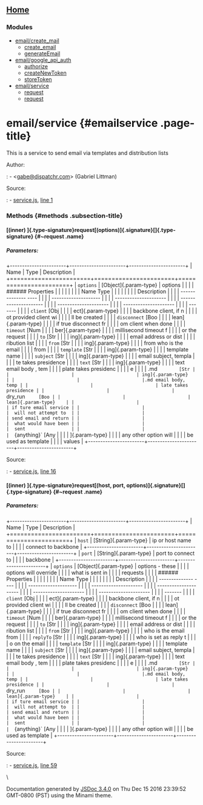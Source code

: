 <div class="navicon">

</div>

[Home](index.md)
------------------

### Modules

-   [email/create\_mail](module-email_create_mail.md)
    -   [create\_email](module-email_create_mail.md#~create_email)
    -   [generateEmail](module-email_create_mail.md#~generateEmail)
-   [email/google\_api\_auth](module-email_google_api_auth.md)
    -   [authorize](module-email_google_api_auth.md#~authorize)
    -   [createNewToken](module-email_google_api_auth.md#~createNewToken)
    -   [storeToken](module-email_google_api_auth.md#~storeToken)
-   [email/service](module-email_service.md)
    -   [request](module-email_service.md#~request)
    -   [request](module-email_service.md#~request)

<div id="main">

email/service {#emailservice .page-title}
=============

<div class="section">

<div class="container-overview">

<div class="description">

This is a service to send email via templates and distribution lists

</div>

Author:

:   -   &lt;gabe@dispatchr.com&gt; (Gabriel Littman)

Source:

:   -   [service.js](service.js.md), [line 1](service.js.md#line1)

</div>

### Methods {#methods .subsection-title}

#### [(inner) ]{.type-signature}request[(options)]{.signature}[]{.type-signature} {#~request .name}

##### Parameters:

+-----------------------+-----------------------+-----------------------+
| Name                  | Type                  | Description           |
+=======================+=======================+=======================+
| `options`             | [Object]{.param-type} | options               |
|                       |                       | ###### Properties     |
|                       |                       |                       |
|                       |                       |   Name           Type |
|                       |                       |                       |
|                       |                       | Description           |
|                       |                       |   -------------- ---- |
|                       |                       | --------------------  |
|                       |                       | --------------------- |
|                       |                       | --------------------- |
|                       |                       | --------------------- |
|                       |                       | --------------------- |
|                       |                       | -------               |
|                       |                       |   `client`       [Obj |
|                       |                       | ect]{.param-type}     |
|                       |                       | backbone client, if n |
|                       |                       | ot provided client wi |
|                       |                       | ll be created         |
|                       |                       |   `disconnect`   [Boo |
|                       |                       | lean]{.param-type}    |
|                       |                       | if true disconnect fr |
|                       |                       | om client when done   |
|                       |                       |   `timeout`      [Num |
|                       |                       | ber]{.param-type}     |
|                       |                       | millisecond timeout f |
|                       |                       | or the request        |
|                       |                       |   `to`           [Str |
|                       |                       | ing]{.param-type}     |
|                       |                       | email address or dist |
|                       |                       | ribution list         |
|                       |                       |   `from`         [Str |
|                       |                       | ing]{.param-type}     |
|                       |                       | from who is the email |
|                       |                       |  from                 |
|                       |                       |   `template`     [Str |
|                       |                       | ing]{.param-type}     |
|                       |                       | template name         |
|                       |                       |   `subject`      [Str |
|                       |                       | ing]{.param-type}     |
|                       |                       | email subject, templa |
|                       |                       | te takes presidence   |
|                       |                       |   `text`         [Str |
|                       |                       | ing]{.param-type}     |
|                       |                       | text email body , tem |
|                       |                       | plate takes presidenc |
|                       |                       | e                     |
|                       |                       |   .md`         [Str |
|                       |                       | ing]{.param-type}     |
|                       |                       |.md email body, temp |
|                       |                       | late takes presidence |
|                       |                       |   `dry_run`      [Boo |
|                       |                       | lean]{.param-type}    |
|                       |                       | if ture email service |
|                       |                       |  will not attempt to  |
|                       |                       | send email and return |
|                       |                       |  what would have been |
|                       |                       |  sent                 |
|                       |                       |   `{anything}`   [Any |
|                       |                       | ]{.param-type}        |
|                       |                       | any other option will |
|                       |                       |  be used as template  |
|                       |                       | values                |
+-----------------------+-----------------------+-----------------------+

Source:

:   -   [service.js](service.js.md), [line 16](service.js.md#line16)

#### [(inner) ]{.type-signature}request[(host, port, options)]{.signature}[]{.type-signature} {#~request .name}

##### Parameters:

+-----------------------+-----------------------+-----------------------+
| Name                  | Type                  | Description           |
+=======================+=======================+=======================+
| `host`                | [String]{.param-type} | ip or host name to    |
|                       |                       | connect to backbone   |
+-----------------------+-----------------------+-----------------------+
| `port`                | [String]{.param-type} | port to connect to    |
|                       |                       | backbone              |
+-----------------------+-----------------------+-----------------------+
| `options`             | [Object]{.param-type} | options - these       |
|                       |                       | options will override |
|                       |                       | what is sent in       |
|                       |                       | requests              |
|                       |                       | ###### Properties     |
|                       |                       |                       |
|                       |                       |   Name           Type |
|                       |                       |                       |
|                       |                       | Description           |
|                       |                       |   -------------- ---- |
|                       |                       | --------------------  |
|                       |                       | --------------------- |
|                       |                       | --------------------- |
|                       |                       | --------------------- |
|                       |                       | --------------------- |
|                       |                       | -------               |
|                       |                       |   `client`       [Obj |
|                       |                       | ect]{.param-type}     |
|                       |                       | backbone client, if n |
|                       |                       | ot provided client wi |
|                       |                       | ll be created         |
|                       |                       |   `disconnect`   [Boo |
|                       |                       | lean]{.param-type}    |
|                       |                       | if true disconnect fr |
|                       |                       | om client when done   |
|                       |                       |   `timeout`      [Num |
|                       |                       | ber]{.param-type}     |
|                       |                       | millisecond timeout f |
|                       |                       | or the request        |
|                       |                       |   `to`           [Str |
|                       |                       | ing]{.param-type}     |
|                       |                       | email address or dist |
|                       |                       | ribution list         |
|                       |                       |   `from`         [Str |
|                       |                       | ing]{.param-type}     |
|                       |                       | who is the email from |
|                       |                       |   `replyTo`      [Str |
|                       |                       | ing]{.param-type}     |
|                       |                       | who is set as reply t |
|                       |                       | o on the email        |
|                       |                       |   `template`     [Str |
|                       |                       | ing]{.param-type}     |
|                       |                       | template name         |
|                       |                       |   `subject`      [Str |
|                       |                       | ing]{.param-type}     |
|                       |                       | email subject, templa |
|                       |                       | te takes presidence   |
|                       |                       |   `text`         [Str |
|                       |                       | ing]{.param-type}     |
|                       |                       | text email body , tem |
|                       |                       | plate takes presidenc |
|                       |                       | e                     |
|                       |                       |   .md`         [Str |
|                       |                       | ing]{.param-type}     |
|                       |                       |.md email body, temp |
|                       |                       | late takes presidence |
|                       |                       |   `dry_run`      [Boo |
|                       |                       | lean]{.param-type}    |
|                       |                       | if ture email service |
|                       |                       |  will not attempt to  |
|                       |                       | send email and return |
|                       |                       |  what would have been |
|                       |                       |  sent                 |
|                       |                       |   `{anything}`   [Any |
|                       |                       | ]{.param-type}        |
|                       |                       | any other option will |
|                       |                       |  be used as template  |
+-----------------------+-----------------------+-----------------------+

Source:

:   -   [service.js](service.js.md), [line 59](service.js.md#line59)

</div>

</div>

\

Documentation generated by [JSDoc
3.4.0](https://github.com/jsdoc3/jsdoc) on Thu Dec 15 2016 23:39:52
GMT-0800 (PST) using the Minami theme.
